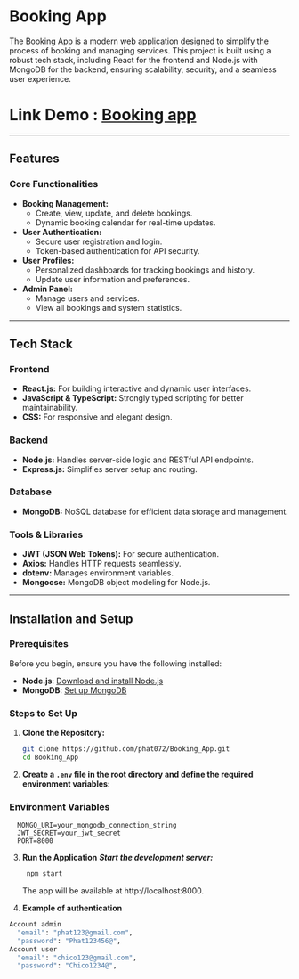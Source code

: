 # Booking App

The Booking App is a modern web application designed to simplify the process of booking and managing services. This project is built using a robust tech stack, including React for the frontend and Node.js with MongoDB for the backend, ensuring scalability, security, and a seamless user experience.

# Link Demo : [Booking app](https://drive.google.com/drive/folders/1ufKVSC905ctxlCvTj65Kw78WD7YC7hVD)

---

## Features

### Core Functionalities

- **Booking Management:**
  - Create, view, update, and delete bookings.
  - Dynamic booking calendar for real-time updates.
- **User Authentication:**
  - Secure user registration and login.
  - Token-based authentication for API security.
- **User Profiles:**
  - Personalized dashboards for tracking bookings and history.
  - Update user information and preferences.
- **Admin Panel:**
  - Manage users and services.
  - View all bookings and system statistics.

---

## Tech Stack

### Frontend

- **React.js:** For building interactive and dynamic user interfaces.
- **JavaScript & TypeScript:** Strongly typed scripting for better maintainability.
- **CSS:** For responsive and elegant design.

### Backend

- **Node.js:** Handles server-side logic and RESTful API endpoints.
- **Express.js:** Simplifies server setup and routing.

### Database

- **MongoDB:** NoSQL database for efficient data storage and management.

### Tools & Libraries

- **JWT (JSON Web Tokens):** For secure authentication.
- **Axios:** Handles HTTP requests seamlessly.
- **dotenv:** Manages environment variables.
- **Mongoose:** MongoDB object modeling for Node.js.

---

## Installation and Setup

### Prerequisites

Before you begin, ensure you have the following installed:

- **Node.js**: [Download and install Node.js](https://nodejs.org/)
- **MongoDB**: [Set up MongoDB](https://www.mongodb.com/)

### Steps to Set Up

1. **Clone the Repository:**

   ```bash
   git clone https://github.com/phat072/Booking_App.git
   cd Booking_App

   ```

2. **Create a `.env` file in the root directory and define the required environment variables:**

### Environment Variables

```env
  MONGO_URI=your_mongodb_connection_string
  JWT_SECRET=your_jwt_secret
  PORT=8000
```

3. **Run the Application**
   **_Start the development server:_**

   ```bash
    npm start
   ```

   The app will be available at http://localhost:8000.

4. **Example of authentication**

```bash
Account admin
  "email": "phat123@gmail.com",
  "password": "Phat123456@",
Account user
  "email": "chico123@gmail.com",
  "password": "Chico1234@",
